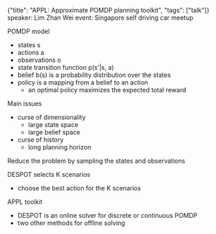 {"title": "APPL: Approximate POMDP planning toolkit", "tags": ["talk"]}
speaker: Lim Zhan Wei
event: Singapore self driving car meetup

POMDP model
* states s
* actions a
* observations o
* state transition function p(s'|s, a)
* belief b(s) is a probability distribution over the states
* policy is a mapping from a belief to an action
  * an optimal policy maximizes the expected total reward

Main issues
* curse of dimensionality
  * large state space
  * large belief space
* curse of history
  * long planning horizon

Reduce the problem by sampling the states and observations

DESPOT selects K scenarios
* choose the best action for the K scenarios

APPL toolkit
* DESPOT is an online solver for discrete or continuous POMDP
* two other methods for offline solving

